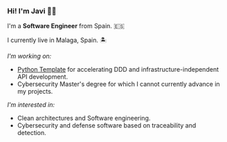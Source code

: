 ### Hi! I'm Javi 👋🏻

I'm a **Software Engineer** from Spain. 🇪🇸

I currently live in Malaga, Spain. 🏝

_I'm working on:_

* [Python Template](https://github.com/jparadadev/python-ddd-skeleton) for accelerating DDD and infrastructure-independent API development.
* Cybersecurity Master's degree for which I cannot currently advance in my projects.

_I'm interested in:_

* Clean architectures and Software engineering.
* Cybersecurity and defense software based on traceability and detection.
